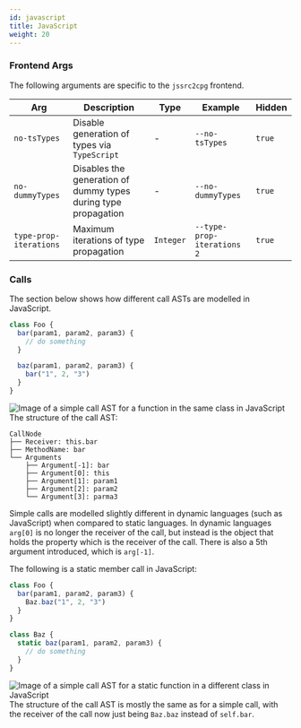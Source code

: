 ```yaml
---
id: javascript
title: JavaScript
weight: 20
---
```


### Frontend Args
The following arguments are specific to the `jssrc2cpg` frontend.

| **Arg** | **Description** | **Type** | **Example** | **Hidden** |
| - | - | - | - | - |
| `no-tsTypes` | Disable generation of types via `TypeScript` | - | `--no-tsTypes` | `true` |
| `no-dummyTypes` | Disables the generation of dummy types during type propagation | - | `--no-dummyTypes` | `true` |
| `type-prop-iterations` | Maximum iterations of type propagation | `Integer` | `--type-prop-iterations 2` | `true` |

### Calls
The section below shows how different call ASTs are modelled in JavaScript.
```javascript
class Foo {
  bar(param1, param2, param3) {
    // do something
  }

  baz(param1, param2, param3) {
    bar("1", 2, "3")
  }
}
```
![Image of a simple call AST for a function in the same class in JavaScript](/images/javascript_call.png)
The structure of the call AST:
```
CallNode
├── Receiver: this.bar
├── MethodName: bar
└── Arguments
    ├── Argument[-1]: bar
    ├── Argument[0]: this 
    ├── Argument[1]: param1
    ├── Argument[2]: param2
    └── Argument[3]: parma3
```
Simple calls are modelled slightly different in dynamic languages (such as JavaScript) when compared to static languages. In dynamic languages `arg[0]` is no longer the receiver of the call, but instead is the object that holds the property which is the receiver of the call. There is also a 5th argument introduced, which is `arg[-1]`.

The following is a static member call in JavaScript:
```javascript
class Foo {
  bar(param1, param2, param3) {
    Baz.baz("1", 2, "3")
  }
}

class Baz {
  static baz(param1, param2, param3) {
    // do something
  }
}
```
![Image of a simple call AST for a static function in a different class in JavaScript](/images/javascript_static_call.png)
The structure of the call AST is mostly the same as for a simple call, with the receiver of the call now just being `Baz.baz` instead of `self.bar`.